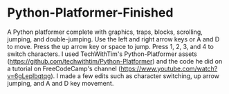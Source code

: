 # Python-Platformer-Finished
A Python platformer complete with graphics, traps, blocks, scrolling, jumping, and double-jumping.
Use the left and right arrow keys or A and D to move. Press the up arrow key or space to jump. Press 1, 2, 3, and 4 to switch characters.
I used TechWithTim's Python-Platformer assets (https://github.com/techwithtim/Python-Platformer) and the code he did on a tutorial on FreeCodeCamp's channel (https://www.youtube.com/watch?v=6gLeplbqtqg). I made a few edits such as character switching, up arrow jumping, and A and D key movement.
